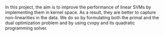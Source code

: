 In this project, the aim is to improve the performance of linear SVMs by implementing them in kernel space. As a result, they are better to capture non-linearities in the data. We do so by formulating both the primal and the dual optimization problem and by using cvxpy and its quadratic programming solver. 
